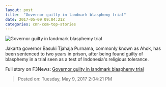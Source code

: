 ```yaml
---
layout: post
title:  "Governor guilty in landmark blasphemy trial"
date: 2017-05-09 09:04:21Z
categories: cnn-com-top-stories
---
```


![Governor guilty in landmark blasphemy trial](http://i2.cdn.cnn.com/cnnnext/dam/assets/170509112550-02-ahok-trial-verdict-super-tease.jpg)

Jakarta governor Basuki Tjahaja Purnama, commonly known as Ahok, has been sentenced to two years in prison, after being found guilty of blasphemy in a trial seen as a test of Indonesia's religious tolerance.


Full story on F3News: [Governor guilty in landmark blasphemy trial](http://www.f3nws.com/n/3Hamy)

> Posted on: Tuesday, May 9, 2017 2:04:21 PM
